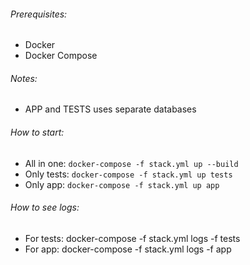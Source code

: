 ###### Prerequisites:
* Docker
* Docker Compose

###### Notes:
* APP and TESTS uses separate databases
  
###### How to start:
* All in one: `docker-compose -f stack.yml up --build`
* Only tests: `docker-compose -f stack.yml up tests`
* Only app: `docker-compose -f stack.yml up app`

###### How to see logs:
* For tests: docker-compose -f stack.yml logs -f tests
* For app: docker-compose -f stack.yml logs -f app